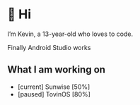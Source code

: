 # 👋 Hi

I’m Kevin, a 13-year-old who loves to code.

Finally Android Studio works
## What I am working on
- [current] Sunwise [50%]
- [paused] TovinOS [80%]

